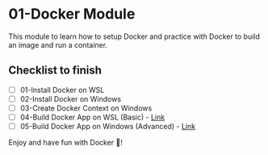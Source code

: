 # 01-Docker Module

This module to learn how to setup Docker and practice with Docker to build an image and run a container.

## Checklist to finish

- [ ] 01-Install Docker on WSL
- [ ] 02-Install Docker on Windows
- [ ] 03-Create Docker Context on Windows
- [ ] 04-Build Docker App on WSL (Basic) - [Link](./04-build-docker-app-on-wsl/README.md)
- [ ] 05-Build Docker App on Windows (Advanced) - [Link](./05-build-docker-app-on-windows/README.md)

Enjoy and have fun with Docker 🚀!
